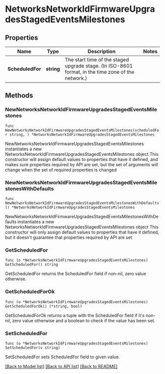 # NetworksNetworkIdFirmwareUpgradesStagedEventsMilestones

## Properties

Name | Type | Description | Notes
------------ | ------------- | ------------- | -------------
**ScheduledFor** | **string** | The start time of the staged upgrade stage. (In ISO-8601 format, in the time zone of the network.) | 

## Methods

### NewNetworksNetworkIdFirmwareUpgradesStagedEventsMilestones

`func NewNetworksNetworkIdFirmwareUpgradesStagedEventsMilestones(scheduledFor string, ) *NetworksNetworkIdFirmwareUpgradesStagedEventsMilestones`

NewNetworksNetworkIdFirmwareUpgradesStagedEventsMilestones instantiates a new NetworksNetworkIdFirmwareUpgradesStagedEventsMilestones object
This constructor will assign default values to properties that have it defined,
and makes sure properties required by API are set, but the set of arguments
will change when the set of required properties is changed

### NewNetworksNetworkIdFirmwareUpgradesStagedEventsMilestonesWithDefaults

`func NewNetworksNetworkIdFirmwareUpgradesStagedEventsMilestonesWithDefaults() *NetworksNetworkIdFirmwareUpgradesStagedEventsMilestones`

NewNetworksNetworkIdFirmwareUpgradesStagedEventsMilestonesWithDefaults instantiates a new NetworksNetworkIdFirmwareUpgradesStagedEventsMilestones object
This constructor will only assign default values to properties that have it defined,
but it doesn't guarantee that properties required by API are set

### GetScheduledFor

`func (o *NetworksNetworkIdFirmwareUpgradesStagedEventsMilestones) GetScheduledFor() string`

GetScheduledFor returns the ScheduledFor field if non-nil, zero value otherwise.

### GetScheduledForOk

`func (o *NetworksNetworkIdFirmwareUpgradesStagedEventsMilestones) GetScheduledForOk() (*string, bool)`

GetScheduledForOk returns a tuple with the ScheduledFor field if it's non-nil, zero value otherwise
and a boolean to check if the value has been set.

### SetScheduledFor

`func (o *NetworksNetworkIdFirmwareUpgradesStagedEventsMilestones) SetScheduledFor(v string)`

SetScheduledFor sets ScheduledFor field to given value.



[[Back to Model list]](../README.md#documentation-for-models) [[Back to API list]](../README.md#documentation-for-api-endpoints) [[Back to README]](../README.md)


